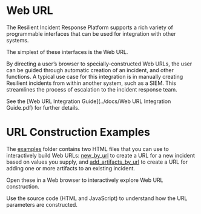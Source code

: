 # Web URL

The Resilient Incident Response Platform supports a rich variety of programmable
interfaces that can be used for integration with other systems.

The simplest of these interfaces is the Web URL.

By directing a user’s browser to specially-constructed Web URLs, the user can be
guided through automatic creation of an incident, and other functions.
A typical use case for this integration is in manually creating Resilient
incidents from within another system, such as a SIEM. This streamlines the
process of escalation to the incident response team.

See the [Web URL Integration Guide](../docs/Web URL Integration Guide.pdf) for
further details.

# URL Construction Examples

The [examples](examples) folder contains two HTML files that you can use to
interactively build Web URLs: [new_by_url](examples/new_by_url.html) to create
a URL for a new incident based on values you supply, and
[add_artifacts_by_url](examples/add_artifacts_by_url.html) to create a URL for
adding one or more artifacts to an existing incident.

Open these in a Web browser to interactively explore Web URL construction.

Use the source code (HTML and JavaScript) to understand how the URL parameters
are constructed.
